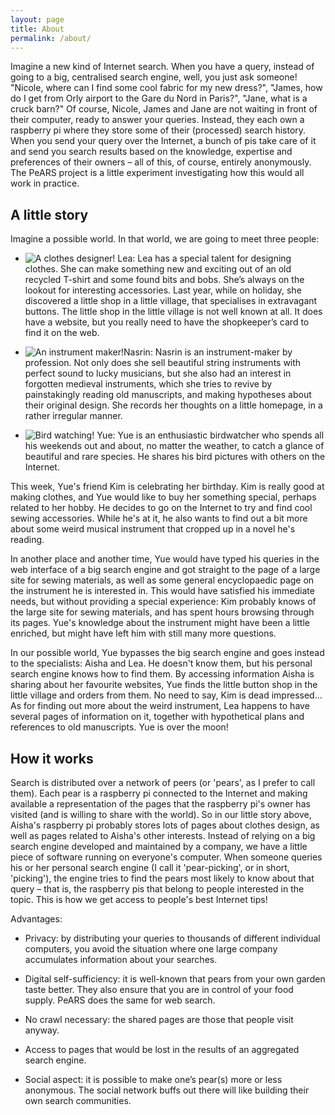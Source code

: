 ```yaml
---
layout: page
title: About
permalink: /about/
---
```


Imagine a new kind of Internet search. When you have a query, instead of going to a big, centralised search engine, well, you just ask someone! "Nicole, where can I find some cool fabric for my new dress?", "James, how do I get from Orly airport to the Gare du Nord in Paris?", "Jane, what is a cruck barn?" Of course, Nicole, James and Jane are not waiting in front of their computer, ready to answer your queries. Instead, they each own a raspberry pi where they store some of their (processed) search history. When you send your query over the Internet, a bunch of pis take care of it and send you search results based on the knowledge, expertise and preferences of their owners – all of this, of course, entirely anonymously. The PeARS project is a little experiment investigating how this would all work in practice. 


A little story
--------------

Imagine a possible world. In that world, we are going to meet three people:

* ![A clothes designer!](http://minimalparts.github.io/PeARS/assets/clothes-design.png) Lea: Lea has a special talent for designing clothes. She can make something new and exciting out of an old recycled T-shirt and some found bits and bobs. She’s always on the lookout for interesting accessories. Last year, while on holiday, she discovered a little shop in a little village, that specialises in extravagant buttons. The little shop in the little village is not well known at all. It does have a website, but you really need to have the shopkeeper’s card to find it on the web.

* ![An instrument maker!](http://minimalparts.github.io/PeARS/assets/instrument-maker.png)Nasrin: Nasrin is an instrument-maker by profession. Not only does she sell beautiful string instruments with perfect sound to lucky musicians, but she also had an interest in forgotten medieval instruments, which she tries to revive by painstakingly reading old manuscripts, and making hypotheses about their original design. She records her thoughts on a little homepage, in a rather irregular manner.

* ![Bird watching!](http://minimalparts.github.io/PeARS/assets/bird-watching.png) Yue: Yue is an enthusiastic birdwatcher who spends all his weekends out and about, no matter the weather, to catch a glance of beautiful and rare species. He shares his bird pictures with others on the Internet.

This week, Yue's friend Kim is celebrating her  birthday. Kim is really good at making clothes, and Yue would like to buy her something special, perhaps related to her hobby. He decides to go on the Internet to try and find cool sewing accessories. While he's at it, he also wants to find out a bit more about some weird musical instrument that cropped up in a novel he's reading.

In another place and another time, Yue would have typed his queries in the web interface of a big search engine and got straight to the page of a large site for sewing materials, as well as some general encyclopaedic page on the instrument he is interested in. This would have satisfied his immediate needs, but without providing a special experience: Kim probably knows of the large site for sewing materials, and has spent hours browsing through its pages. Yue's knowledge about the instrument might have been a little enriched, but might have left him with still many more questions.

In our possible world, Yue bypasses the big search engine and goes instead to the specialists: Aisha and Lea. He doesn't know them, but his personal search engine knows how to find them. By accessing information Aisha is sharing about her favourite websites, Yue finds the little button shop in the little village and orders from them. No need to say, Kim is dead impressed... As for finding out more about the weird instrument, Lea happens to have several pages of information on it, together with hypothetical plans and references to old manuscripts. Yue is over the moon!


How it works
------------

Search is distributed over a network of peers (or 'pears', as I prefer to call them). Each pear is a raspberry pi connected to the Internet and making available a representation of the pages that the raspberry pi's owner has visited (and is willing to share with the world). So in our little story above, Aisha's raspberry pi probably stores lots of pages about clothes design, as well as pages related to Aisha's other interests. Instead of relying on a big search engine developed and maintained by a company, we have a little piece of software running on everyone's computer. When someone queries his or her personal search engine (I call it 'pear-picking', or in short, 'picking'), the engine tries to find the pears most likely to know about that query – that is, the raspberry pis that belong to people interested in the topic. This is how we get access to people's best Internet tips!

Advantages:

*    Privacy: by distributing your queries to thousands of different individual computers, you avoid the situation where one large company accumulates information about your searches.

*    Digital self-sufficiency: it is well-known that pears from your own garden taste better. They also ensure that you are in control of your food supply. PeARS does the same for web search.

*   No crawl necessary: the shared pages are those that people visit anyway.

*    Access to pages that would be lost in the results of an aggregated search engine.

*    Social aspect: it is possible to make one’s pear(s) more or less anonymous. The social network buffs out there will like building their own search communities.

